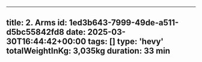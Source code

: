 ---
  title: 2. Arms
  id: 1ed3b643-7999-49de-a511-d5bc55842fd8
  date: 2025-03-30T16:44:42+00:00
  tags: []
  type: 'hevy'
  totalWeightInKg: 3,035kg
  duration: 33 min
  ---
  